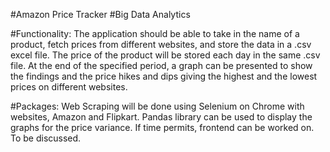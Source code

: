 #Amazon Price Tracker
#Big Data Analytics

#Functionality:
The application should be able to take in the name of a product, fetch prices from different websites, and store the data in a .csv excel file.
The price of the product will be stored each day in the same .csv file.
At the end of the specified period, a graph can be presented to show the findings and the price hikes and dips giving the highest and the lowest prices on different websites.

#Packages:
Web Scraping will be done using Selenium on Chrome with websites, Amazon and Flipkart.
Pandas library can be used to display the graphs for the price variance.
If time permits, frontend can be worked on. To be discussed.
